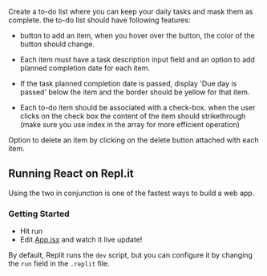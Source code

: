 Create a to-do list where you can keep your daily tasks and mask them as complete. the to-do list should have following features: 

- button to add an item, when you hover over the button, the color of the button should change.  

- Each item must have a task description input field and an option to add planned completion date for each item.  

- If the task planned completion date is passed, display 'Due day is passed' below the item and the border should be yellow for that item. 

- Each to-do item should be associated with a check-box. when the user clicks on the check box the content of the item should strikethrough (make sure you use index in the array for more efficient operation) 

Option to delete an item by clicking on the delete button attached with each item.

## Running React on Repl.it

Using the two in conjunction is one of the fastest ways to build a web app.

### Getting Started
- Hit run
- Edit [App.jsx](#src/App.jsx) and watch it live update!

By default, Replit runs the `dev` script, but you can configure it by changing the `run` field in the `.replit` file.